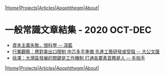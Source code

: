 |[Home](/README.md)|[Projects](/projects.md)|[Articles](/articles.md)|[Apophthegm](/apophthegm.md)|[About](/about.md)|

# 一般常識文章結集 - 2020 OCT-DEC

- [資本主義失敗，很科學 -- 深藍](https://www.bastillepost.com/hongkong/article/7247342-%e8%b3%87%e6%9c%ac%e4%b8%bb%e7%be%a9%e5%a4%b1%e6%95%97%ef%bc%8c%e5%be%88%e7%a7%91%e5%ad%b8%e5%be%88%e5%af%a6%e9%9a%9b)  
- [行業觀察：應對美出口限制 中芯多手準備 先進工藝研發或受阻 -- 大公文匯](https://www.tkww.hk/a/202010/05/AP5f7b0c81e4b057813e0c6b8c.html)  
- [徐澤：大灣區發展的關鍵是工作機制 打通各要素首務是人 -- 毛拍手](https://www.bastillepost.com/hongkong/article/7251567-%e5%be%90%e6%be%a4%ef%bc%9a%e5%a4%a7%e7%81%a3%e5%8d%80%e7%99%bc%e5%b1%95%e7%9a%84%e9%97%9c%e9%8d%b5%e6%98%af%e5%b7%a5%e4%bd%9c%e6%a9%9f%e5%88%b6-%e6%89%93%e9%80%9a%e5%90%84%e8%a6%81%e7%b4%a0%e9%a6%96)  

|[Home](/README.md)|[Projects](/projects.md)|[Articles](/articles.md)|[Apophthegm](/apophthegm.md)|[About](/about.md)|
